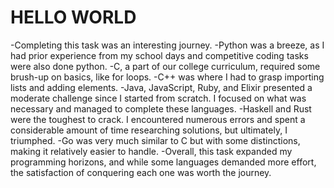 # HELLO WORLD
-Completing this task was an interesting journey. 
-Python was a breeze, as I had prior experience from my school days and competitive coding tasks were also done python. 
-C, a part of our college curriculum, required some brush-up on basics, like for loops.
-C++ was where I had to grasp importing lists and adding elements. 
-Java, JavaScript, Ruby, and Elixir presented a moderate challenge since I started from scratch. I focused on what was necessary and managed to complete these languages.
-Haskell and Rust were the toughest to crack. I encountered numerous errors and spent a considerable amount of time researching solutions, but ultimately, I triumphed. 
-Go was very much similar to C but with some distinctions, making it relatively easier to handle.
-Overall, this task expanded my programming horizons, and while some languages demanded more effort, the satisfaction of conquering each one was worth the journey.
